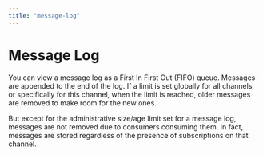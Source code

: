 ```yaml
---
title: "message-log"
---
```

# Message Log

You can view a message log as a First In First Out \(FIFO\) queue. Messages are appended to the end of the log. If a limit is set globally for all channels, or specifically for this channel, when the limit is reached, older messages are removed to make room for the new ones.

But except for the administrative size/age limit set for a message log, messages are not removed due to consumers consuming them. In fact, messages are stored regardless of the presence of subscriptions on that channel.

